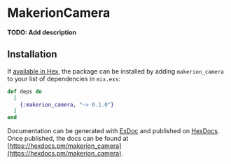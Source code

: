 # MakerionCamera

**TODO: Add description**

## Installation

If [available in Hex](https://hex.pm/docs/publish), the package can be installed
by adding `makerion_camera` to your list of dependencies in `mix.exs`:

```elixir
def deps do
  [
    {:makerion_camera, "~> 0.1.0"}
  ]
end
```

Documentation can be generated with [ExDoc](https://github.com/elixir-lang/ex_doc)
and published on [HexDocs](https://hexdocs.pm). Once published, the docs can
be found at [https://hexdocs.pm/makerion_camera](https://hexdocs.pm/makerion_camera).

